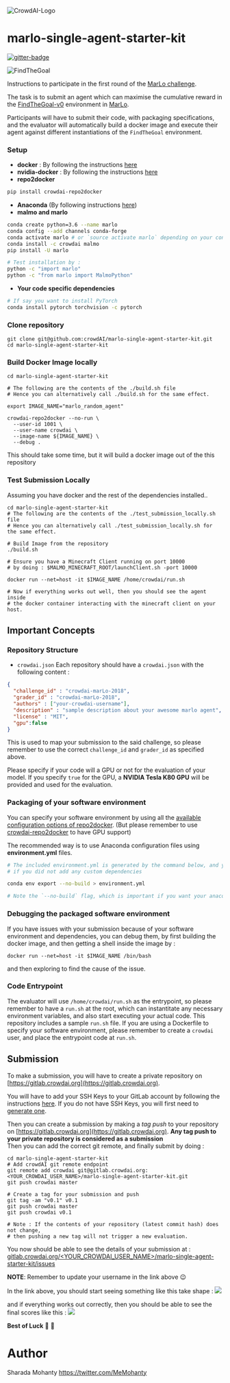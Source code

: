 ![CrowdAI-Logo](https://github.com/crowdAI/crowdai/raw/master/app/assets/images/misc/crowdai-logo-smile.svg?sanitize=true)
# marlo-single-agent-starter-kit

[![gitter-badge](https://badges.gitter.im/Microsoft/malmo.png)](https://gitter.im/Microsoft/malmo)   

![FindTheGoal](https://media.giphy.com/media/1gWkQbDsHOfo4kZXZv/giphy.gif)

Instructions to participate in the first round of the [MarLo challenge](https://www.crowdai.org/challenges/marlo-2018). 

The task is to submit an agent which can maximise the cumulative reward in the [FindTheGoal-v0](https://marlo.readthedocs.io/en/latest/marlo.envs.FindTheGoal.main.html#module-marlo.envs.FindTheGoal.main) environment in [MarLo](https://marlo.readthedocs.io).

Participants will have to submit their code, with packaging specifications, and the evaluator will automatically build a docker image and execute their agent against different instantiations of the `FindTheGoal` environment.

### Setup
* **docker** : By following the instructions [here](https://docs.docker.com/install/linux/docker-ce/ubuntu/)
* **nvidia-docker** : By following the instructions [here](https://github.com/nvidia/nvidia-docker/wiki/Installation-(version-2.0))
* **repo2docker**
```sh
pip install crowdai-repo2docker
```
* **Anaconda** (By following instructions [here](https://www.anaconda.com/download)) 
* **malmo and marlo**
```sh 
conda create python=3.6 --name marlo
conda config --add channels conda-forge
conda activate marlo # or `source activate marlo` depending on your conda version
conda install -c crowdai malmo
pip install -U marlo

# Test installation by :
python -c "import marlo"
python -c "from marlo import MalmoPython"
```
* **Your code specific dependencies**
```sh
# If say you want to install PyTorch
conda install pytorch torchvision -c pytorch
```

### Clone repository 
```
git clone git@github.com:crowdAI/marlo-single-agent-starter-kit.git
cd marlo-single-agent-starter-kit
```

### Build Docker Image locally 
```
cd marlo-single-agent-starter-kit

# The following are the contents of the ./build.sh file
# Hence you can alternatively call ./build.sh for the same effect.

export IMAGE_NAME="marlo_random_agent"

crowdai-repo2docker --no-run \
  --user-id 1001 \
  --user-name crowdai \
  --image-name ${IMAGE_NAME} \
  --debug .
```
This should take some time, but it will build a docker image out of the this repository

### Test Submission Locally
Assuming you have docker and the rest of the dependencies installed..
```
cd marlo-single-agent-starter-kit
# The following are the contents of the ./test_submission_locally.sh file
# Hence you can alternatively call ./test_submission_locally.sh for the same effect.

# Build Image from the repository 
./build.sh

# Ensure you have a Minecraft Client running on port 10000
# by doing : $MALMO_MINECRAFT_ROOT/launchClient.sh -port 10000

docker run --net=host -it $IMAGE_NAME /home/crowdai/run.sh

# Now if everything works out well, then you should see the agent inside 
# the docker container interacting with the minecraft client on your host.
```

## Important Concepts

### Repository Structure
* `crowdai.json`
  Each repository should have a `crowdai.json` with the following content : 
```json
{
  "challenge_id" : "crowdai-marLo-2018",
  "grader_id" : "crowdai-marLo-2018",
  "authors" : ["your-crowdai-username"],
  "description" : "sample description about your awesome marlo agent",
  "license" : "MIT",
  "gpu":false
}
```
This is used to map your submission to the said challenge, so please remember to use the correct `challenge_id` and `grader_id` as specified above.

Please specify if your code will a GPU or not for the evaluation of your model. If you specify `true` for the GPU, a **NVIDIA Tesla K80 GPU** will be provided and used for the evaluation.

### Packaging of your software environment
You can specify your software environment by using all the [available configuration options of repo2docker](https://repo2docker.readthedocs.io/en/latest/config_files.html). (But please remember to use [crowdai-repo2docker](https://pypi.org/project/crowdai-repo2docker/) to have GPU support)   

The recommended way is to use Anaconda configuration files using **environment.yml** files.

```sh 
# The included environment.yml is generated by the command below, and you do not need to run it again 
# if you did not add any custom dependencies

conda env export --no-build > environment.yml

# Note the `--no-build` flag, which is important if you want your anaconda env to be replicable across all 
```

### Debugging the packaged software environment

If you have issues with your submission because of your software environment and dependencies, you can debug them, by first building the docker image, and then getting a shell inside the image by : 
```
docker run --net=host -it $IMAGE_NAME /bin/bash 
```
and then exploring to find the cause of the issue.

### Code Entrypoint
The evaluator will use `/home/crowdai/run.sh` as the entrypoint, so please remember to have a `run.sh` at the root, which can instantitate any necessary environment variables, and also start executing your actual code. This repository includes a sample `run.sh` file.
If you are using a Dockerfile to specify your software environment, please remember to create a `crowdai` user, and place the entrypoint code at `run.sh`.

## Submission 
To make a submission, you will have to create a private repository on [https://gitlab.crowdai.org](https://gitlab.crowdai.org).

You will have to add your SSH Keys to your GitLab account by following the instructions [here](https://docs.gitlab.com/ee/gitlab-basics/create-your-ssh-keys.html).
If you do not have SSH Keys, you will first need to [generate one](https://docs.gitlab.com/ee/ssh/README.html#generating-a-new-ssh-key-pair).

Then you can create a submission by making a *tag push* to your repository on [https://gitlab.crowdai.org](https://gitlab.crowdai.org). **Any tag push to your private repository is considered as a submission**   
Then you can add the correct git remote, and finally submit by doing : 

```
cd marlo-single-agent-starter-kit
# Add crowdAI git remote endpoint
git remote add crowdai git@gitlab.crowdai.org:<YOUR_CROWDAI_USER_NAME>/marlo-single-agent-starter-kit.git
git push crowdai master

# Create a tag for your submission and push
git tag -am "v0.1" v0.1
git push crowdai master
git push crowdai v0.1

# Note : If the contents of your repository (latest commit hash) does not change, 
# then pushing a new tag will not trigger a new evaluation.
```
You now should be able to see the details of your submission at : 
[gitlab.crowdai.org/<YOUR_CROWDAI_USER_NAME>/marlo-single-agent-starter-kit/issues](gitlab.crowdai.org/<YOUR_CROWDAI_USER_NAME>/marlo-single-agent-starter-kit/issues)

**NOTE**: Remember to update your username in the link above :wink:

In the link above, you should start seeing something like this take shape : 
![](https://i.imgur.com/vucYbwy.png)

and if everything works out correctly, then you should be able to see the final scores like this : 
![](https://i.imgur.com/QkoGOwv.png)

**Best of Luck** :tada: :tada:

# Author
Sharada Mohanty <https://twitter.com/MeMohanty>
